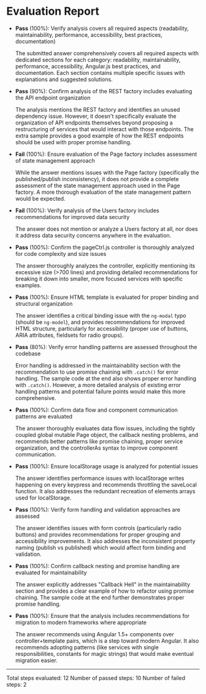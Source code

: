 # Evaluation Report

- **Pass** (100%): Verify analysis covers all required aspects (readability, maintainability, performance, accessibility, best practices, documentation)

    The submitted answer comprehensively covers all required aspects with dedicated sections for each category: readability, maintainability, performance, accessibility, Angular.js best practices, and documentation. Each section contains multiple specific issues with explanations and suggested solutions.

- **Pass** (90%): Confirm analysis of the REST factory includes evaluating the API endpoint organization

    The analysis mentions the REST factory and identifies an unused dependency issue. However, it doesn't specifically evaluate the organization of API endpoints themselves beyond proposing a restructuring of services that would interact with those endpoints. The extra sample provides a good example of how the REST endpoints should be used with proper promise handling.

- **Fail** (100%): Ensure evaluation of the Page factory includes assessment of state management approach

    While the answer mentions issues with the Page factory (specifically the published/publish inconsistency), it does not provide a complete assessment of the state management approach used in the Page factory. A more thorough evaluation of the state management pattern would be expected.

- **Fail** (100%): Verify analysis of the Users factory includes recommendations for improved data security

    The answer does not mention or analyze a Users factory at all, nor does it address data security concerns anywhere in the evaluation.

- **Pass** (100%): Confirm the pageCtrl.js controller is thoroughly analyzed for code complexity and size issues

    The answer thoroughly analyzes the controller, explicitly mentioning its excessive size (>700 lines) and providing detailed recommendations for breaking it down into smaller, more focused services with specific examples.

- **Pass** (100%): Ensure HTML template is evaluated for proper binding and structural organization

    The answer identifies a critical binding issue with the `ng-modal` typo (should be `ng-model`), and provides recommendations for improved HTML structure, particularly for accessibility (proper use of buttons, ARIA attributes, fieldsets for radio groups).

- **Pass** (80%): Verify error handling patterns are assessed throughout the codebase

    Error handling is addressed in the maintainability section with the recommendation to use promise chaining with `.catch()` for error handling. The sample code at the end also shows proper error handling with `.catch()`. However, a more detailed analysis of existing error handling patterns and potential failure points would make this more comprehensive.

- **Pass** (100%): Confirm data flow and component communication patterns are evaluated

    The answer thoroughly evaluates data flow issues, including the tightly coupled global mutable Page object, the callback nesting problems, and recommends better patterns like promise chaining, proper service organization, and the controllerAs syntax to improve component communication.

- **Pass** (100%): Ensure localStorage usage is analyzed for potential issues

    The answer identifies performance issues with localStorage writes happening on every keypress and recommends throttling the saveLocal function. It also addresses the redundant recreation of elements arrays used for localStorage.

- **Pass** (100%): Verify form handling and validation approaches are assessed

    The answer identifies issues with form controls (particularly radio buttons) and provides recommendations for proper grouping and accessibility improvements. It also addresses the inconsistent property naming (publish vs published) which would affect form binding and validation.

- **Pass** (100%): Confirm callback nesting and promise handling are evaluated for maintainability

    The answer explicitly addresses "Callback Hell" in the maintainability section and provides a clear example of how to refactor using promise chaining. The sample code at the end further demonstrates proper promise handling.

- **Pass** (100%): Ensure that the analysis includes recommendations for migration to modern frameworks where appropriate

    The answer recommends using Angular 1.5+ components over controller+template pairs, which is a step toward modern Angular. It also recommends adopting patterns (like services with single responsibilities, constants for magic strings) that would make eventual migration easier.

---

Total steps evaluated: 12
Number of passed steps: 10
Number of failed steps: 2